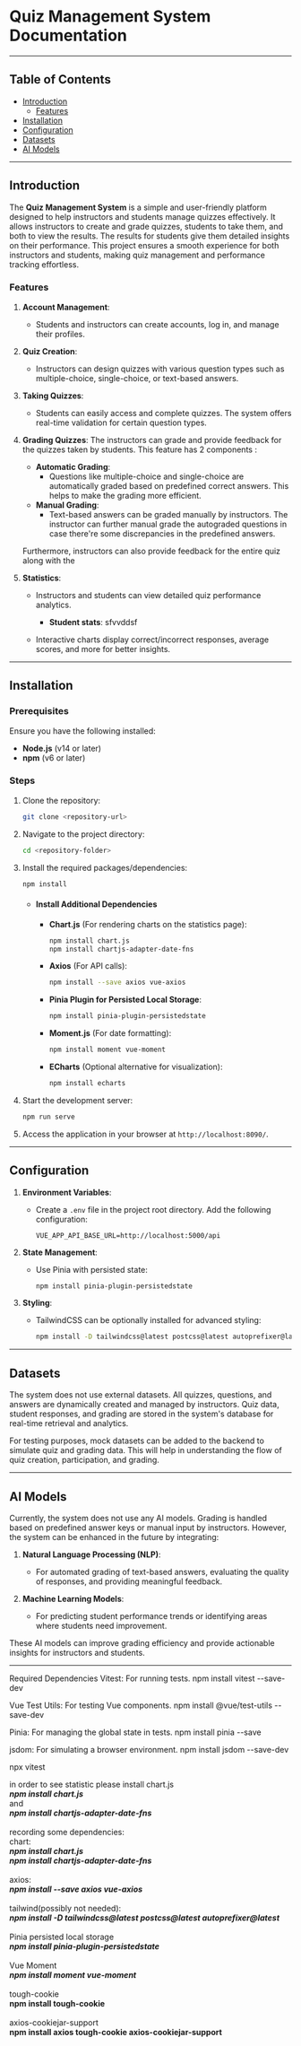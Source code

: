 # Quiz Management System Documentation

---

## Table of Contents

- [Introduction](#introduction)
  - [Features](#features)
- [Installation](#installation)
- [Configuration](#configuration)
- [Datasets](#datasets)
- [AI Models](#ai-models)

---

## Introduction

The **Quiz Management System** is a simple and user-friendly platform designed to help instructors and students manage quizzes effectively. It allows instructors to create and grade quizzes, students to take them, and both to view the results. The results for students give them detailed insights on their performance. This project ensures a smooth experience for both instructors and students, making quiz management and performance tracking effortless.
### Features

1. **Account Management**:  
   - Students and instructors can create accounts, log in, and manage their profiles.  

2. **Quiz Creation**:  
   - Instructors can design quizzes with various question types such as multiple-choice, single-choice, or text-based answers.

3. **Taking Quizzes**:  
   - Students can easily access and complete quizzes. The system offers real-time validation for certain question types.

4. **Grading Quizzes**:
   The instructors can grade and provide feedback for the quizzes taken by students. This feature has 2 components :  
   - **Automatic Grading**:  
     - Questions like multiple-choice and single-choice are automatically graded based on predefined correct answers. This helps to make the grading more efficient.
   - **Manual Grading**:  
     - Text-based answers can be graded manually by instructors. The instructor can further manual grade the autograded questions in case there're some discrepancies in the predefined answers.
   
   Furthermore, instructors can also provide feedback for the entire quiz along with the   

6. **Statistics**:  
   - Instructors and students can view detailed quiz performance analytics.
     - **Student stats**:
        sfvvddsf

   - Interactive charts display correct/incorrect responses, average scores, and more for better insights.

---

## Installation

### Prerequisites

Ensure you have the following installed:

- **Node.js** (v14 or later)
- **npm** (v6 or later)

### Steps

1. Clone the repository:
   ```bash
   git clone <repository-url>
   ```
2. Navigate to the project directory:
   ```bash
   cd <repository-folder>
   ```
3. Install the required packages/dependencies:
   ```bash
   npm install
   ```
    - #### Install Additional Dependencies
      - **Chart.js** (For rendering charts on the statistics page):
         ```bash
         npm install chart.js
         npm install chartjs-adapter-date-fns
         ```
      - **Axios** (For API calls):
         ```bash
         npm install --save axios vue-axios
         ```
      - **Pinia Plugin for Persisted Local Storage**:
         ```bash
         npm install pinia-plugin-persistedstate
         ```
      - **Moment.js** (For date formatting):
         ```bash
         npm install moment vue-moment
         ```
      - **ECharts** (Optional alternative for visualization):
         ```bash
         npm install echarts
         ```

4. Start the development server:
   ```bash
   npm run serve
   ```
5. Access the application in your browser at `http://localhost:8090/`.

---

## Configuration

1. **Environment Variables**:  
   - Create a `.env` file in the project root directory. Add the following configuration:
     ```env
     VUE_APP_API_BASE_URL=http://localhost:5000/api
     ```

2. **State Management**:  
   - Use Pinia with persisted state:
     ```bash
     npm install pinia-plugin-persistedstate
     ```

3. **Styling**:  
   - TailwindCSS can be optionally installed for advanced styling:
     ```bash
     npm install -D tailwindcss@latest postcss@latest autoprefixer@latest
     ```

---

## Datasets

The system does not use external datasets. All quizzes, questions, and answers are dynamically created and managed by instructors. Quiz data, student responses, and grading are stored in the system's database for real-time retrieval and analytics.

For testing purposes, mock datasets can be added to the backend to simulate quiz and grading data. This will help in understanding the flow of quiz creation, participation, and grading.

---

## AI Models

Currently, the system does not use any AI models. Grading is handled based on predefined answer keys or manual input by instructors. However, the system can be enhanced in the future by integrating:

1. **Natural Language Processing (NLP)**:  
   - For automated grading of text-based answers, evaluating the quality of responses, and providing meaningful feedback.

2. **Machine Learning Models**:  
   - For predicting student performance trends or identifying areas where students need improvement.  

These AI models can improve grading efficiency and provide actionable insights for instructors and students.  

--- 











Required Dependencies
Vitest: For running tests.
npm install vitest --save-dev

Vue Test Utils: For testing Vue components.
npm install @vue/test-utils --save-dev

Pinia: For managing the global state in tests.
npm install pinia --save

jsdom: For simulating a browser environment.
npm install jsdom --save-dev

npx vitest











 
in order to see statistic please install chart.js<br/>
***npm install chart.js***<br/>
and<br/>
***npm install chartjs-adapter-date-fns***<br/>
<br/>
recording some dependencies:<br/>
chart:<br/>
***npm install chart.js***<br/>
***npm install chartjs-adapter-date-fns***<br/>
<br/>
axios:<br/>
***npm install --save axios vue-axios***<br/>
<br/>
tailwind(possibly not needed):<br/>
***npm install -D tailwindcss@latest postcss@latest autoprefixer@latest***<br/>
<br/>
Pinia persisted local storage<br/>
***npm install pinia-plugin-persistedstate***<br/>
<br/>
Vue Moment<br/>
***npm install moment vue-moment***<br/>
<br/>
tough-cookie<br/>
**npm install tough-cookie**<br/>
<br/>
axios-cookiejar-support<br/>
**npm install axios tough-cookie axios-cookiejar-support**<br/>





